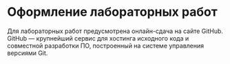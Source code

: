 # Оформление лабораторных работ

Для лабораторных работ предусмотрена онлайн-сдача на сайте GitHub. GitHub — крупнейший сервис для хостинга исходного кода и совместной разработки ПО, построенный на системе управления версиями Git.
